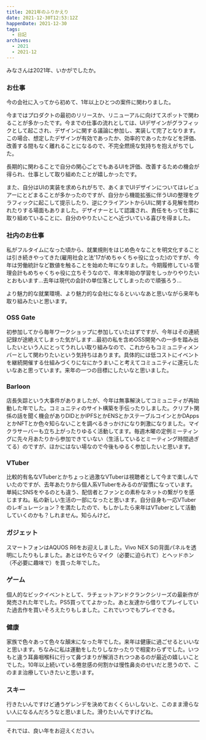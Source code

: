 ```yaml
---
title: 2021年のふりかえり
date: 2021-12-30T12:53:12Z
happenDate: 2021-12-30
tags:
  - 日記
archives:
  - 2021
  - 2021-12
---
```


みなさんは2021年、いかがでしたか。

### お仕事

今の会社に入ってから初めて、1年以上ひとつの案件に関わりました。

今まではプロダクトの最初のリリースか、リニューアルに向けてスポットで関わることが多かったです。今までの仕事の流れとしては、UIデザインがグラフィックとして起こされ、デザインに関する議論に参加し、実装して完了となります。この場合、想定したデザインが有効であったか、効率的であったかなどを評価、改善する間もなく離れることになるので、不完全燃焼な気持ちを抱えがちでした。

長期的に関わることで自分の関心ごとでもあるUIを評価、改善するための機会が得られ、仕事として取り組めたことが嬉しかったです。

また、自分はUIの実装を求められがちで、あくまでUIデザインについてはレビュアーにとどまることが多かったのですが、自分から機能拡張に伴うUIの整理をグラフィックに起こして提示したり、逆にクライアントからUIに関する見解を問われたりする場面もありました。デザイナーとして認識され、責任をもって仕事に取り組めていることに、自分のやりたいことへ近づいている喜びを得ました。

### 社内のお仕事

私がフルタイムになった頃から、就業規則をはじめ色々なことを明文化することは引き続きやってきた(雇用社会と法'17がめちゃくちゃ役に立った)のですが、今年は労働統計など数値を触ることを始めた年になりました。今期履修している管理会計もめちゃくちゃ役に立ちそうなので、年末年始の学習をしっかりやりたいとおもいます…去年は現代の会計の単位落としてしまったので頑張ろう…

より魅力的な就業環境、より魅力的な会社になるといいなあと思いながら来年も取り組みたいと思います。

### OSS Gate

初参加してから毎年ワークショップに参加していたはずですが、今年はその連続記録が途絶えてしまった気がします…最初の私を含めOSS開発への一歩を踏み出したいという人にとってうれしい取り組みなので、これからもコミュニティメンバーとして関わりたいという気持ちはあります。具体的には低コストにイベントを継続開催する仕組みづくりになにかうまいこと考えてコミュニティに還元したいなあと思っています。来年の一つの目標にしたいなと思いました。

### Barloon

店長失踪という大事件がありましたが、今年は無事解決してコミュニティが再始動した年でした。コミュニティのサイト構築を手伝ったりしました。クリプト関係の話を聞く機会がありDIDとかIPFSとかENSとかステーブルコインとかDAppsとかNFTとか色々知らないことを調べるきっかけになり刺激になりました。マイクラサーバーも立ち上がったりゆるく活動してます。毎週木曜の定例ミーティングに先々月あたりから参加できていない（生活しているとミーティング時間過ぎてる）のですが、ほかにはない場なので今後もゆるく参加したいと思います。

### VTuber

比較的有名なVTuberとかちょっと過激なVTuberは視聴者として今まで楽しんでいたのですが、去年あたりから個人系VTuberをみるのが習慣になっています。単純にSNSをやるのとも違う、配信者とファンとの素朴なネットの繋がりを感じますね。私の新しい生活の一部になったと思います。自分自身も一応VTuberのレギュレーション？を満たしたので、もしかしたら来年はVTuberとして活動していくのかも？しれません。知らんけど。

### ガジェット

スマートフォンはAQUOS R6をお迎えしました。Vivo NEX Sの背面パネルを透明にしたりもしました。あとはやたらマイク（必要に迫られて）とヘッドホン（不必要に趣味で）を買った年でした。

### ゲーム

個人的なビックイベントとして、ラチェットアンドクランクシリーズの最新作が発売された年でした。PS5買っててよかった。あと友達から借りてプレイしていた過去作を買いそろえたりもしました。これでいつでもプレイできる。

### 健康

家族で色々あって色々な顛末になった年でした。来年は健康に過ごせるといいなと思います。ちなみに私は運動をしたりしなかったりで相変わらずでした。いつもと違う耳鼻咽喉科に行って鼻づまりが解消されつつあるのが最近の嬉しいことでした。10年以上続いている倦怠感の何割かは慢性鼻炎のせいだと思うので、このまま治療していきたいと思います。

### スキー

行きたいんですけど通うゲレンデを決めておくくらいしないと、このまま滑らない人になるんだろうなと思いました。滑りたいんですけどね。

---

それでは、良い年をお迎えください。